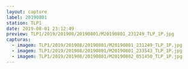 ```yaml
---
layout: capture
label: 20190801
station: TLP1
date: 2019-08-01 23:12:49
preview: TLP1/2019/201908/20190801/M20190801_231249_TLP_1P.jpg
capturas:
  - imagem: TLP1/2019/201908/20190801/M20190801_231249_TLP_1P.jpg
  - imagem: TLP1/2019/201908/20190801/M20190801_233543_TLP_1P.jpg
  - imagem: TLP1/2019/201908/20190801/M20190802_051450_TLP_1P.jpg
---
```

